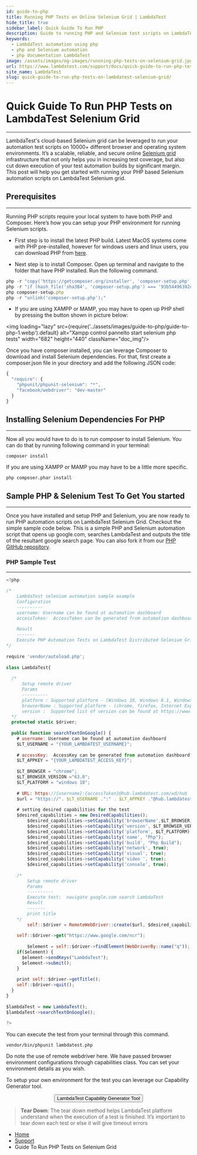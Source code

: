```yaml
---
id: guide-to-php
title: Running PHP Tests on Online Selenium Grid | LambdaTest
hide_title: true
sidebar_label: Quick Guide To Run PHP
description: Guide to running PHP and Selenium test scripts on LambdaTest Selenium automation grid online. Automated cross browser testing online using Selenium and PHP on 10000+ browsers on cloud
keywords:
  - LambdaTest automation using php
  - php and Selenium automation
  - php documentation LambdaTest
image: /assets/images/og-images/runnning-php-tests-on-selenium-grid.jpg
url: https://www.lambdatest.com/support/docs/quick-guide-to-run-php-tests-on-lambdatest-selenium-grid/
site_name: LambdaTest
slug: quick-guide-to-run-php-tests-on-lambdatest-selenium-grid/
---
```

# Quick Guide To Run PHP Tests on LambdaTest Selenium Grid
***

<script type="application/ld+json"
      dangerouslySetInnerHTML={{ __html: JSON.stringify({
       "@context": "https://schema.org",
        "@type": "BreadcrumbList",
        "itemListElement": [{
          "@type": "ListItem",
          "position": 1,
          "name": "LambdaTest",
          "item": "https://www.lambdatest.com"
        },{
          "@type": "ListItem",
          "position": 2,
          "name": "Support",
          "item": "https://www.lambdatest.com/support/docs/"
        },{
          "@type": "ListItem",
          "position": 3,
          "name": "Running PHP Tests",
          "item": "https://www.lambdatest.com/support/docs/quick-guide-to-run-php-tests-on-lambdatest-selenium-grid/"
        }]
      })
    }}
></script>

LambdaTest's cloud-based Selenium grid can be leveraged to run your automation test scripts on 10000+ different browser and operating system environments. It’s a scalable, reliable, and secure online [Selenium grid](https://www.lambdatest.com/selenium-automation) infrastructure that not only helps you in increasing test coverage, but also cut down execution of your test automation builds by significant margin. This post will help you get started with running your PHP based Selenium automation scripts on LambdaTest Selenium grid.

## Prerequisites
***

Running PHP scripts require your local system to have both PHP and Composer. Here’s how you can setup your PHP environment for running Selenium scripts.

- First step is to install the latest PHP build. Latest MacOS systems come with PHP pre-installed, however for windows users and linux users, you can download PHP from [here](https://www.php.net/manual/en/install.php).

- Next step is to install Composer. Open up terminal and navigate to the folder that have PHP installed. Run the following command.

```javascript
php -r "copy('https://getcomposer.org/installer', 'composer-setup.php');"
php -r "if (hash_file('sha384', 'composer-setup.php') === '93b54496392c062774670ac18b134c3b3a95e5a5e5c8f1a9f115f203b75bf9a129d5daa8ba6a13e2cc8a1da0806388a8') { echo 'Installer verified'; } else { echo 'Installer corrupt'; unlink('composer-setup.php'); } echo PHP_EOL;"
php composer-setup.php
php -r "unlink('composer-setup.php');"
```
- If you are using XAMPP or MAMP, you may have to open up PHP shell by pressing the button shown in picture below:

<img loading="lazy" src={require('../assets/images/guide-to-php/guide-to-php-1.webp').default} alt="Xampp control pannelto start selenium php tests" width="682" height="440" className="doc_img"/>

Once you have composer installed, you can leverage Composer to download and install Selenium dependencies. For that, first create a composer.json file in your directory and add the following JSON code:

```javascript
{
  "require": {
    "phpunit/phpunit-selenium": "*",
    "facebook/webdriver": "dev-master"
  } 
}
```
## Installing Selenium Dependencies For PHP
***

Now all you would have to do is to run composer to install Selenium. You can do that by running following command in your terminal:

    composer install

If you are using XAMPP or MAMP you may have to be a little more specific.

    php composer.phar install

## Sample PHP & Selenium Test To Get You started
***

Once you have installed and setup PHP and Selenium, you are now ready to run PHP automation scripts on LambdaTest Selenium Grid. Checkout the simple sample code below. This is a simple PHP and Selenium automation script that opens up google.com, searches LambdaTest and outputs the title of the resultant google search page. You can also fork it from our [PHP GitHub repository](https://github.com/LambdaTest/php-selenium-sample).

### PHP Sample Test
***

```javascript
<?php
 
/*
    LambdaTest selenium automation sample example
    Configuration
    ----------
    username: Username can be found at automation dashboard
    accessToken:  AccessToken can be generated from automation dashboard or profile section
 
    Result
    -------
    Execute PHP Automation Tests on LambdaTest Distributed Selenium Grid
*/
 
require 'vendor/autoload.php';
 
class LambdaTest{
 
  /*
      Setup remote driver
      Params
      ----------
      platform : Supported platform - (Windows 10, Windows 8.1, Windows 8, Windows 7, macOS High Sierra, macOS Sierra, OS X El Capitan, OS X Yosemite, OS X Mavericks)
      browserName : Supported platform - (chrome, firefox, Internet Explorer, MicrosoftEdge, Safari)
      version :  Supported list of version can be found at https://www.lambdatest.com/capabilities-generator/
  */
  protected static $driver;
 
  public function searchTextOnGoogle() {
    # username: Username can be found at automation dashboard      
    $LT_USERNAME = "{YOUR_LAMBDATEST_USERNAME}";
     
    # accessKey:  AccessKey can be generated from automation dashboard or profile section
    $LT_APPKEY = "{YOUR_LAMBDATEST_ACCESS_KEY}";
 
    $LT_BROWSER = "chrome";
    $LT_BROWSER_VERSION ="63.0";
    $LT_PLATFORM = "windows 10";
     
    # URL: https://{username}:{accessToken}@hub.lambdatest.com/wd/hub
    $url = "https://". $LT_USERNAME .":" . $LT_APPKEY ."@hub.lambdatest.com/wd/hub";       
     
    # setting desired capabilities for the test
    $desired_capabilities = new DesiredCapabilities();
        $desired_capabilities->setCapability('browserName',$LT_BROWSER);
        $desired_capabilities->setCapability('version', $LT_BROWSER_VERSION);
        $desired_capabilities->setCapability('platform', $LT_PLATFORM);
        $desired_capabilities->setCapability('name', "Php");
        $desired_capabilities->setCapability('build', "Php Build");
        $desired_capabilities->setCapability('network', true);
        $desired_capabilities->setCapability('visual', true);
        $desired_capabilities->setCapability('video ', true);
        $desired_capabilities->setCapability('console', true);
     
    /*
        Setup remote driver
        Params
        ----------
        Execute test:  navigate google.com search LambdaTest
        Result
        -------
        print title
    */
        self::$driver = RemoteWebDriver::create($url, $desired_capabilities);      
                 
    self::$driver->get("https://www.google.com/ncr");
 
        $element = self::$driver->findElement(WebDriverBy::name("q"));
    if($element) {
      $element->sendKeys("LambdaTest");
      $element->submit();
    }
     
    print self::$driver->getTitle();
    self::$driver->quit();
  }    
}
 
$lambdaTest = new LambdaTest();
$lambdaTest->searchTextOnGoogle(); 
 
?>
```

You can execute the test from your terminal through this command.

    vendor/bin/phpunit lambdatest.php

Do note the use of remote webdriver here. We have passed browser environment configurations through capabilities class. You can set your environment details as you wish.

To setup your own environment for the test you can leverage our Capability Generator tool.

<center><a href="https://www.lambdatest.com/capabilities-generator/"><button name="button">LambdaTest Capability Generator Tool</button></a></center>

> **Tear Down**: The tear down method helps LambdaTest platform understand when the execution of a test is finished. It’s important to tear down each test or else it will give timeout errors

<nav aria-label="breadcrumbs">
  <ul className="breadcrumbs">
    <li className="breadcrumbs__item">
      <a className="breadcrumbs__link" href="https://www.lambdatest.com">Home</a>
    </li>
    <li className="breadcrumbs__item">
      <a className="breadcrumbs__link" href="/support/docs/getting-started-with-lambdatest-automation/">Support</a>
    </li>
    <li className="breadcrumbs__item breadcrumbs__item--active">
      <span className="breadcrumbs__link">Guide To Run PHP Tests on Selenium Grid</span>
    </li>
  </ul>
</nav>